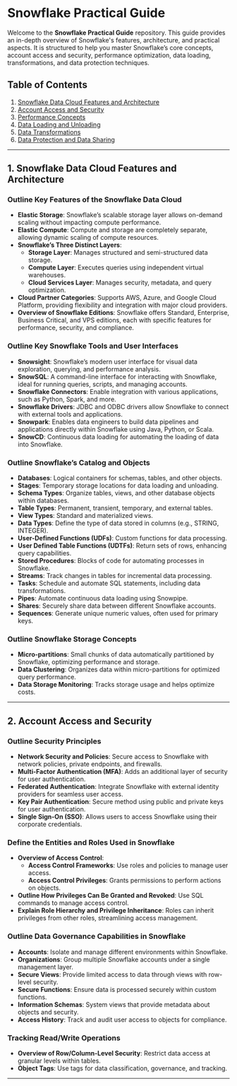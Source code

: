 # Snowflake Practical Guide

Welcome to the **Snowflake Practical Guide** repository. This guide provides an in-depth overview of Snowflake's features, architecture, and practical aspects. It is structured to help you master Snowflake’s core concepts, account access and security, performance optimization, data loading, transformations, and data protection techniques.

## Table of Contents

1. [Snowflake Data Cloud Features and Architecture](#1-snowflake-data-cloud-features-and-architecture)
2. [Account Access and Security](#2-account-access-and-security)
3. [Performance Concepts](#3-performance-concepts)
4. [Data Loading and Unloading](#4-data-loading-and-unloading)
5. [Data Transformations](#5-data-transformations)
6. [Data Protection and Data Sharing](#6-data-protection-and-data-sharing)

---

## 1. Snowflake Data Cloud Features and Architecture

### Outline Key Features of the Snowflake Data Cloud

- **Elastic Storage**: Snowflake’s scalable storage layer allows on-demand scaling without impacting compute performance.
- **Elastic Compute**: Compute and storage are completely separate, allowing dynamic scaling of compute resources.
- **Snowflake’s Three Distinct Layers**:
  - **Storage Layer**: Manages structured and semi-structured data storage.
  - **Compute Layer**: Executes queries using independent virtual warehouses.
  - **Cloud Services Layer**: Manages security, metadata, and query optimization.
- **Cloud Partner Categories**: Supports AWS, Azure, and Google Cloud Platform, providing flexibility and integration with major cloud providers.
- **Overview of Snowflake Editions**: Snowflake offers Standard, Enterprise, Business Critical, and VPS editions, each with specific features for performance, security, and compliance.

### Outline Key Snowflake Tools and User Interfaces

- **Snowsight**: Snowflake’s modern user interface for visual data exploration, querying, and performance analysis.
- **SnowSQL**: A command-line interface for interacting with Snowflake, ideal for running queries, scripts, and managing accounts.
- **Snowflake Connectors**: Enable integration with various applications, such as Python, Spark, and more.
- **Snowflake Drivers**: JDBC and ODBC drivers allow Snowflake to connect with external tools and applications.
- **Snowpark**: Enables data engineers to build data pipelines and applications directly within Snowflake using Java, Python, or Scala.
- **SnowCD**: Continuous data loading for automating the loading of data into Snowflake.

### Outline Snowflake’s Catalog and Objects

- **Databases**: Logical containers for schemas, tables, and other objects.
- **Stages**: Temporary storage locations for data loading and unloading.
- **Schema Types**: Organize tables, views, and other database objects within databases.
- **Table Types**: Permanent, transient, temporary, and external tables.
- **View Types**: Standard and materialized views.
- **Data Types**: Define the type of data stored in columns (e.g., STRING, INTEGER).
- **User-Defined Functions (UDFs)**: Custom functions for data processing.
- **User Defined Table Functions (UDTFs)**: Return sets of rows, enhancing query capabilities.
- **Stored Procedures**: Blocks of code for automating processes in Snowflake.
- **Streams**: Track changes in tables for incremental data processing.
- **Tasks**: Schedule and automate SQL statements, including data transformations.
- **Pipes**: Automate continuous data loading using Snowpipe.
- **Shares**: Securely share data between different Snowflake accounts.
- **Sequences**: Generate unique numeric values, often used for primary keys.

### Outline Snowflake Storage Concepts

- **Micro-partitions**: Small chunks of data automatically partitioned by Snowflake, optimizing performance and storage.
- **Data Clustering**: Organizes data within micro-partitions for optimized query performance.
- **Data Storage Monitoring**: Tracks storage usage and helps optimize costs.

---

## 2. Account Access and Security

### Outline Security Principles

- **Network Security and Policies**: Secure access to Snowflake with network policies, private endpoints, and firewalls.
- **Multi-Factor Authentication (MFA)**: Adds an additional layer of security for user authentication.
- **Federated Authentication**: Integrate Snowflake with external identity providers for seamless user access.
- **Key Pair Authentication**: Secure method using public and private keys for user authentication.
- **Single Sign-On (SSO)**: Allows users to access Snowflake using their corporate credentials.

### Define the Entities and Roles Used in Snowflake

- **Overview of Access Control**:
  - **Access Control Frameworks**: Use roles and policies to manage user access.
  - **Access Control Privileges**: Grants permissions to perform actions on objects.
- **Outline How Privileges Can Be Granted and Revoked**: Use SQL commands to manage access control.
- **Explain Role Hierarchy and Privilege Inheritance**: Roles can inherit privileges from other roles, streamlining access management.

### Outline Data Governance Capabilities in Snowflake

- **Accounts**: Isolate and manage different environments within Snowflake.
- **Organizations**: Group multiple Snowflake accounts under a single management layer.
- **Secure Views**: Provide limited access to data through views with row-level security.
- **Secure Functions**: Ensure data is processed securely within custom functions.
- **Information Schemas**: System views that provide metadata about objects and security.
- **Access History**: Track and audit user access to objects for compliance.

### Tracking Read/Write Operations

- **Overview of Row/Column-Level Security**: Restrict data access at granular levels within tables.
- **Object Tags**: Use tags for data classification, governance, and tracking.

---
